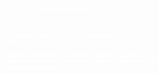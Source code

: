 

<h1 align="left" style="color: white;">Hi 👋, I'm Vivek Gupta</h1>
<h3 align="left" style="color: white;">Passionate Software Engineer</h3>
<h3 align="left" style="color: white;">Dedicated to crafting elegant code and building innovative solutions.</h3>
<h3 align="left" style="color: white;">Constantly challenging myself with LeetCode's toughest problems to sharpen my problem-solving skills and level up as a software engineer #DSA.</h3>